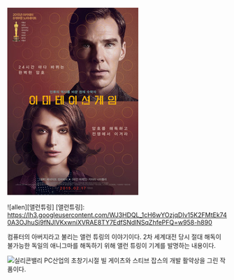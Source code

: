 [![allen](/assets/images/allen.png "더 자세한 내용을 원하시면 방문해 보세요")](https://lh3.googleusercontent.com/WJ3HDQL_1cH6wYOzjqDIv15K2FMtEk740A3OJhuSi9fNJlVKxwniXVRAE8TY7EdfSNdlNSqZhfePFQ=w958-h890)

![allen][앨런튜링]
[앨런튜링]: 
https://lh3.googleusercontent.com/WJ3HDQL_1cH6wYOzjqDIv15K2FMtEk740A3OJhuSi9fNJlVKxwniXVRAE8TY7EdfSNdlNSqZhfePFQ=w958-h890

컴퓨터의 아버지라고 불리는 앨런 튜링의 이야기이다. 2차 세계대전 당시 절대 해독이 불가능한 독일의 애니그마를 해독하기 위해 앨런 튜링이 기계를 발명하는 내용이다.



![실리콘밸리](/assets/images/실리콘밸리.png)
PC산업의 초창기시절 빌 게이츠와 스티브 잡스의 개발 활약상을 그린 작품이다.
